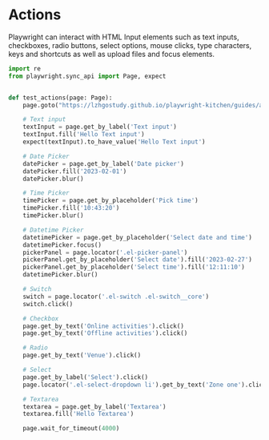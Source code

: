 # Actions

Playwright can interact with HTML Input elements such as text inputs, checkboxes, radio buttons, select options, mouse clicks, type characters, keys and shortcuts as well as upload files and focus elements.

<script setup>
import { ref } from 'vue'

const form = ref({
  input: '',
  datePicker: "",
  timePicker: "",
  datetimePicker: "",
  switch: false,
  checkbox: [],
  radio: "",
  select: "",
  textarea: "",
})
</script>

<el-form :model="form" label-width="120px">
  <el-form-item label="Text input">
    <el-input v-model="form.input" placeholder="Please input" />
  </el-form-item>
  <el-form-item label="Date picker">
    <el-date-picker v-model="form.datePicker" type="date" placeholder="Pick a day" />
  </el-form-item>
  <el-form-item label="Time picker">
    <el-time-picker v-model="form.timePicker" placeholder="Pick time" />
  </el-form-item>
  <el-form-item label="Datetime picker">
    <el-date-picker v-model="form.datetimePicker" type="datetime" placeholder="Select date and time" />
  </el-form-item>
  <el-form-item label="Switch">
    <el-switch v-model="form.switch" />
  </el-form-item>
  <el-form-item label="Checkbox">
    <el-checkbox-group v-model="form.checkbox">
      <el-checkbox label="Online activities" name="type" />
      <el-checkbox label="Promotion activities" name="type" />
      <el-checkbox label="Offline activities" name="type" />
      <el-checkbox label="Simple brand exposure" name="type" />
    </el-checkbox-group>
  </el-form-item>
  <el-form-item label="Radio">
    <el-radio-group v-model="form.radio">
      <el-radio label="Sponsor" />
      <el-radio label="Venue" />
    </el-radio-group>
  </el-form-item>
  <el-form-item label="Select">
    <el-select v-model="form.select" placeholder="please select your zone">
      <el-option label="Zone one" value="shanghai" />
      <el-option label="Zone two" value="beijing" />
    </el-select>
  </el-form-item>
  <el-form-item label="Textarea">
    <el-input v-model="form.textarea" type="textarea" />
  </el-form-item>
</el-form>

```python
import re
from playwright.sync_api import Page, expect


def test_actions(page: Page):
    page.goto("https://lzhgostudy.github.io/playwright-kitchen/guides/actions.html")

    # Text input
    textInput = page.get_by_label('Text input')
    textInput.fill('Hello Text input')
    expect(textInput).to_have_value('Hello Text input')

    # Date Picker
    datePicker = page.get_by_label('Date picker')
    datePicker.fill('2023-02-01')
    datePicker.blur()

    # Time Picker
    timePicker = page.get_by_placeholder('Pick time')
    timePicker.fill('10:43:20')
    timePicker.blur()

    # Datetime Picker
    datetimePicker = page.get_by_placeholder('Select date and time')
    datetimePicker.focus()
    pickerPanel = page.locator('.el-picker-panel')
    pickerPanel.get_by_placeholder('Select date').fill('2023-02-27')
    pickerPanel.get_by_placeholder('Select time').fill('12:11:10')
    datetimePicker.blur()

    # Switch
    switch = page.locator('.el-switch .el-switch__core')
    switch.click()

    # Checkbox
    page.get_by_text('Online activities').click()
    page.get_by_text('Offline activities').click()

    # Radio
    page.get_by_text('Venue').click()

    # Select
    page.get_by_label('Select').click()
    page.locator('.el-select-dropdown li').get_by_text('Zone one').click()

    # Textarea
    textarea = page.get_by_label('Textarea')
    textarea.fill('Hello Textarea')

    page.wait_for_timeout(4000)

```